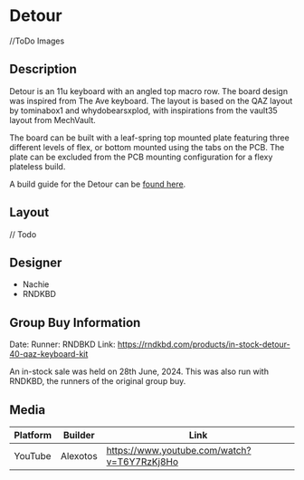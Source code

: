 # Detour

//ToDo Images

## Description
Detour is an 11u keyboard with an angled top macro row. The board design was inspired from The Ave keyboard. The layout is based on the QAZ layout by tominabox1 and whydobearsxplod, with inspirations from the vault35 layout from MechVault.

The board can be built with a leaf-spring top mounted plate featuring three different levels of flex, or bottom mounted using the tabs on the PCB. The plate can be excluded from the PCB mounting configuration for a flexy plateless build.

A build guide for the Detour can be [found here](https://nachie.github.io/detour-build-guide/).

## Layout
// Todo

## Designer
- Nachie
- RNDKBD

## Group Buy Information
Date:
Runner: RNDBKD
Link: https://rndkbd.com/products/in-stock-detour-40-qaz-keyboard-kit

An in-stock sale was held on 28th June, 2024. This was also run with RNDKBD, the runners of the original group buy.

## Media

| Platform | Builder  | Link                                        |
|----------|----------|---------------------------------------------|
| YouTube  | Alexotos | https://www.youtube.com/watch?v=T6Y7RzKj8Ho |

